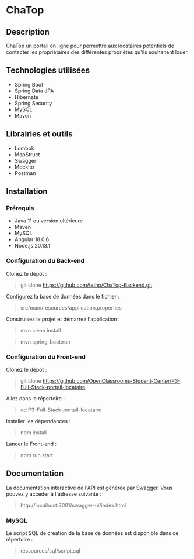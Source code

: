 # ChaTop

## Description
ChaTop un portail en ligne pour permettre aux locataires potentiels de contacter les propriétaires des différentes propriétés qu'ils souhaitent louer.

## Technologies utilisées
- Spring Boot
- Spring Data JPA
- Hibernate
- Spring Security
- MySQL
- Maven

## Librairies et outils

- Lombok
- MapStruct
- Swagger
- Mockito
- Postman

## Installation

### Prérequis

- Java 11 ou version ultérieure
- Maven
- MySQL
- Angular 18.0.6
- Node.js 20.13.1

### Configuration du Back-end

Clonez le dépôt : 

> git clone https://github.com/tetho/ChaTop-Backend.git

Configurez la base de données dans le fichier : 

> src/main/resources/application.properties

Construisez le projet et démarrez l'application : 

> mvn clean install

> mvn spring-boot:run

### Configuration du Front-end

Clonez le dépôt : 

> git clone https://github.com/OpenClassrooms-Student-Center/P3-Full-Stack-portail-locataire

Allez dans le répertoire :

> cd P3-Full-Stack-portail-locataire

Installer les dépendances :

> npm install

Lancer le Front-end :

> npm run start

## Documentation

La documentation interactive de l'API est générée par Swagger. Vous pouvez y accéder à l'adresse suivante :

> http://localhost:3001/swagger-ui/index.html

### MySQL

Le script SQL de création de la base de données est disponible dans ce répertoire :

> ressources/sql/script.sql